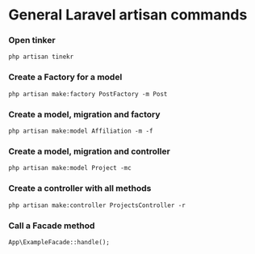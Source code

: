 # General Laravel artisan commands

### Open tinker

```
php artisan tinekr
```

### Create a Factory for a model

```
php artisan make:factory PostFactory -m Post
```

### Create a model, migration and factory

```
php artisan make:model Affiliation -m -f
```

### Create a model, migration and controller

```
php artisan make:model Project -mc
```

### Create a controller with all methods

```
php artisan make:controller ProjectsController -r
```

### Call a Facade method

```
App\ExampleFacade::handle();
```
